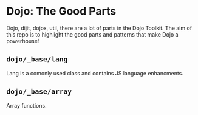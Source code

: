 Dojo: The Good Parts
====================

Dojo, dijit, dojox, util, there are a lot of parts in the Dojo Toolkit. The aim of this repo is to highlight the good parts and patterns that make Dojo a powerhouse!

`dojo/_base/lang`
-----------------
Lang is a comonly used class and contains JS language enhancments.

`dojo/_base/array`
-----------------
Array functions.
